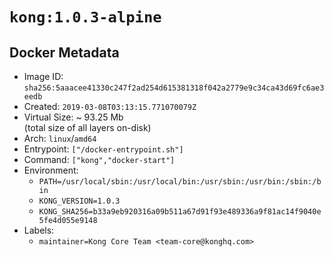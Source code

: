 # `kong:1.0.3-alpine`

## Docker Metadata

- Image ID: `sha256:5aaacee41330c247f2ad254d615381318f042a2779e9c34ca43d69fc6ae3eedb`
- Created: `2019-03-08T03:13:15.771070079Z`
- Virtual Size: ~ 93.25 Mb  
  (total size of all layers on-disk)
- Arch: `linux`/`amd64`
- Entrypoint: `["/docker-entrypoint.sh"]`
- Command: `["kong","docker-start"]`
- Environment:
  - `PATH=/usr/local/sbin:/usr/local/bin:/usr/sbin:/usr/bin:/sbin:/bin`
  - `KONG_VERSION=1.0.3`
  - `KONG_SHA256=b33a9eb920316a09b511a67d91f93e489336a9f81ac14f9040e5fe4d055e9148`
- Labels:
  - `maintainer=Kong Core Team <team-core@konghq.com>`
